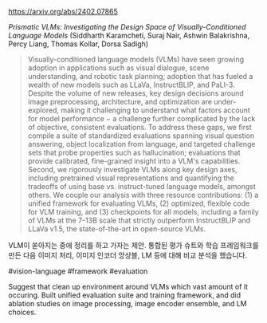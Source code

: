 https://arxiv.org/abs/2402.07865

*Prismatic VLMs: Investigating the Design Space of Visually-Conditioned Language Models* (Siddharth Karamcheti, Suraj Nair, Ashwin Balakrishna, Percy Liang, Thomas Kollar, Dorsa Sadigh)

> Visually-conditioned language models (VLMs) have seen growing adoption in applications such as visual dialogue, scene understanding, and robotic task planning; adoption that has fueled a wealth of new models such as LLaVa, InstructBLIP, and PaLI-3. Despite the volume of new releases, key design decisions around image preprocessing, architecture, and optimization are under-explored, making it challenging to understand what factors account for model performance $-$ a challenge further complicated by the lack of objective, consistent evaluations. To address these gaps, we first compile a suite of standardized evaluations spanning visual question answering, object localization from language, and targeted challenge sets that probe properties such as hallucination; evaluations that provide calibrated, fine-grained insight into a VLM's capabilities. Second, we rigorously investigate VLMs along key design axes, including pretrained visual representations and quantifying the tradeoffs of using base vs. instruct-tuned language models, amongst others. We couple our analysis with three resource contributions: (1) a unified framework for evaluating VLMs, (2) optimized, flexible code for VLM training, and (3) checkpoints for all models, including a family of VLMs at the 7-13B scale that strictly outperform InstructBLIP and LLaVa v1.5, the state-of-the-art in open-source VLMs.

VLM이 쏟아지는 중에 정리를 하고 가자는 제안. 통합된 평가 슈트와 학습 프레임워크를 만든 다음 이미지 처리, 이미지 인코더 앙상블, LM 등에 대해 비교 분석을 했습니다.

#vision-language #framework #evaluation

Suggest that clean up environment around VLMs which vast amount of it occuring. Built unified evaluation suite and training framework, and did ablation studies on image processing, image encoder ensemble, and LM choices.